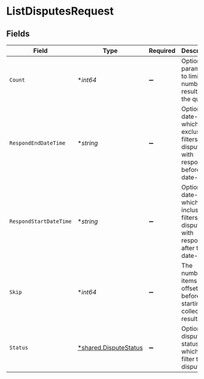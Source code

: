 # ListDisputesRequest


## Fields

| Field                                                                                            | Type                                                                                             | Required                                                                                         | Description                                                                                      | Example                                                                                          |
| ------------------------------------------------------------------------------------------------ | ------------------------------------------------------------------------------------------------ | ------------------------------------------------------------------------------------------------ | ------------------------------------------------------------------------------------------------ | ------------------------------------------------------------------------------------------------ |
| `Count`                                                                                          | **int64*                                                                                         | :heavy_minus_sign:                                                                               | Optional parameter to limit the number of results in the query                                   |                                                                                                  |
| `RespondEndDateTime`                                                                             | **string*                                                                                        | :heavy_minus_sign:                                                                               | Optional date-time which exclusively filters all disputes with respond by before this date-time. |                                                                                                  |
| `RespondStartDateTime`                                                                           | **string*                                                                                        | :heavy_minus_sign:                                                                               | Optional date-time which inclusively filters all disputes with respond by after this date-time.  |                                                                                                  |
| `Skip`                                                                                           | **int64*                                                                                         | :heavy_minus_sign:                                                                               | The number of items to offset before starting to collect the result set                          |                                                                                                  |
| `Status`                                                                                         | [*shared.DisputeStatus](../../models/shared/disputestatus.md)                                    | :heavy_minus_sign:                                                                               | Optional dispute status by which to filter the disputes.                                         | response-needed                                                                                  |